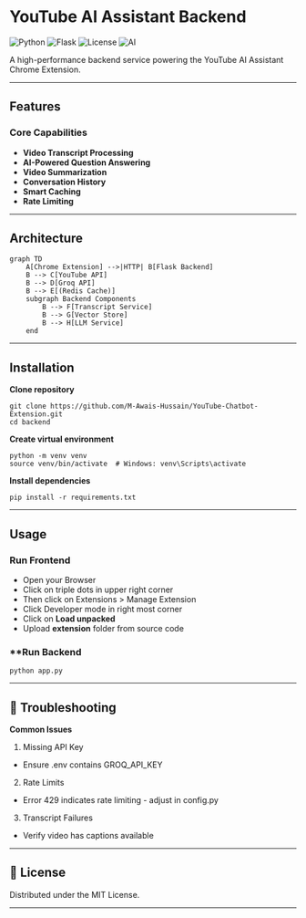 # YouTube AI Assistant Backend

![Python](https://img.shields.io/badge/python-3.9+-blue.svg)
![Flask](https://img.shields.io/badge/flask-2.0+-green.svg)
![License](https://img.shields.io/badge/license-MIT-orange.svg)
![AI](https://img.shields.io/badge/AI-Groq/Llama3-purple.svg)

A high-performance backend service powering the YouTube AI Assistant Chrome Extension.

---

## Features

### Core Capabilities
- **Video Transcript Processing**
- **AI-Powered Question Answering**
- **Video Summarization**
- **Conversation History**
- **Smart Caching**
- **Rate Limiting**

---

## Architecture

```mermaid
graph TD
    A[Chrome Extension] -->|HTTP| B[Flask Backend]
    B --> C[YouTube API]
    B --> D[Groq API]
    B --> E[(Redis Cache)]
    subgraph Backend Components
        B --> F[Transcript Service]
        B --> G[Vector Store]
        B --> H[LLM Service]
    end
```
----

## Installation

**Clone repository**
```
git clone https://github.com/M-Awais-Hussain/YouTube-Chatbot-Extension.git
cd backend
```

**Create virtual environment**
```
python -m venv venv
source venv/bin/activate  # Windows: venv\Scripts\activate
```

**Install dependencies**
```
pip install -r requirements.txt
```

---

## Usage
### **Run Frontend**

- Open your Browser
- Click on triple dots in upper right corner
- Then click on Extensions > Manage Extension
- Click Developer mode in right most corner
- Click on **Load unpacked**
- Upload **extension** folder from source code

### **Run Backend
```
python app.py
```

---

## 🐛 Troubleshooting
**Common Issues**
1. Missing API Key
- Ensure .env contains GROQ_API_KEY
2. Rate Limits
- Error 429 indicates rate limiting - adjust in config.py
3. Transcript Failures
- Verify video has captions available

---

## 📜 License
Distributed under the MIT License. 

---
